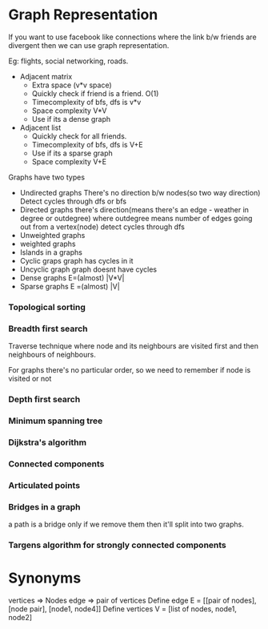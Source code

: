 # Graph Representation

If you want to use facebook like connections where the link b/w friends are divergent then we can use graph representation.

Eg: flights, social networking, roads.

* Adjacent matrix
	- Extra space (v*v space)
	- Quickly check if friend is a friend. O(1)
	- Timecomplexity of bfs, dfs is v*v
	- Space complexity V*V
	- Use if its a dense graph
* Adjacent list
	- Quickly check for all friends.
	- Timecomplexity of bfs, dfs is V+E
	- Use if its a sparse graph
	- Space complexity V+E

Graphs have two types

* Undirected graphs
There's no direction b/w nodes(so two way direction)
Detect cycles through dfs or bfs
* Directed graphs
there's direction(means there's an edge - weather in degree or outdegree)
where outdegree means number of edges going out from a vertex(node)
detect cycles through dfs
* Unweighted graphs
* weighted graphs
* Islands in a graphs
* Cyclic graps
graph has cycles in it
* Uncyclic graph
graph doesnt have  cycles
* Dense graphs
E=(almost) |V*V|
* Sparse graphs
E =(almost) |V|
### Topological sorting

### Breadth first search
Traverse technique where node and its neighbours are visited first and then neighbours of neighbours. 

For graphs there's no particular order, so we need to remember if node is visited or not 



### Depth first search



### Minimum spanning tree


### Dijkstra's algorithm



### Connected components


### Articulated points



### Bridges in a graph
a path is a bridge only if we remove them then it'll split into two graphs.


### Targens algorithm for strongly connected components





# Synonyms

vertices => Nodes
edge => pair of vertices
Define edge E = [[pair of nodes], [node pair], [node1, node4]]
Define vertices V = [list of nodes, node1, node2]

